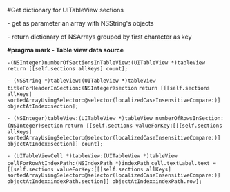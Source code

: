 #Get dictionary for UITableView sections

\- get as parameter an array with NSString's objects

\- return dictionary of NSArrays grouped by first character as key

**#pragma mark - Table view data source**

`-(NSInteger)numberOfSectionsInTableView:(UITableView *)tableView`
`return [[self.sections allKeys] count];`

`- (NSString *)tableView:(UITableView *)tableView titleForHeaderInSection:(NSInteger)section`
`return [[[self.sections allKeys] sortedArrayUsingSelector:@selector(localizedCaseInsensitiveCompare:)] objectAtIndex:section];`

`- (NSInteger)tableView:(UITableView *)tableView numberOfRowsInSection:(NSInteger)section`
`return [[self.sections valueForKey:[[[self.sections allKeys] sortedArrayUsingSelector:@selector(localizedCaseInsensitiveCompare:)] objectAtIndex:section]] count];`

`- (UITableViewCell *)tableView:(UITableView *)tableView cellForRowAtIndexPath:(NSIndexPath *)indexPath`
`cell.textLabel.text = [[self.sections valueForKey:[[[self.sections allKeys] sortedArrayUsingSelector:@selector(localizedCaseInsensitiveCompare:)] objectAtIndex:indexPath.section]] objectAtIndex:indexPath.row];`
